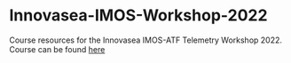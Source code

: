 # Innovasea-IMOS-Workshop-2022
Course resources for the Innovasea IMOS-ATF Telemetry Workshop 2022. Course can be found [here](https://imos-animaltracking.github.io/Innovasea-IMOS-Workshop-2022/)
